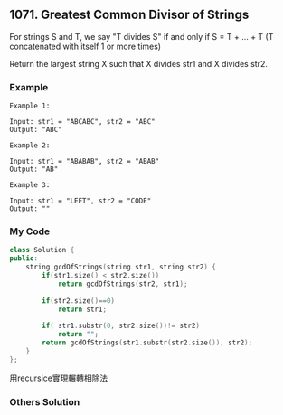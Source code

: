 ## 1071. Greatest Common Divisor of Strings

For strings S and T, we say "T divides S" if and only if S = T + ... + T  (T concatenated with itself 1 or more times)

Return the largest string X such that X divides str1 and X divides str2.

### Example
```
Example 1:

Input: str1 = "ABCABC", str2 = "ABC"
Output: "ABC"

Example 2:

Input: str1 = "ABABAB", str2 = "ABAB"
Output: "AB"

Example 3:

Input: str1 = "LEET", str2 = "CODE"
Output: ""
```

### My Code
```C++
class Solution {
public:
    string gcdOfStrings(string str1, string str2) {
        if(str1.size() < str2.size())
            return gcdOfStrings(str2, str1);
        
        if(str2.size()==0)
            return str1;
        
        if( str1.substr(0, str2.size())!= str2)
            return "";
        return gcdOfStrings(str1.substr(str2.size()), str2);
    }
};
```
用recursice實現輾轉相除法

### Others Solution
```C++
```


